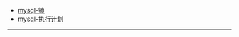 <!-- docs/home.md -->
* [mysql-锁](docs/mysql/mysql-锁.md)
* [mysql-执行计划](docs/mysql/mysql-执行计划.md)

---
